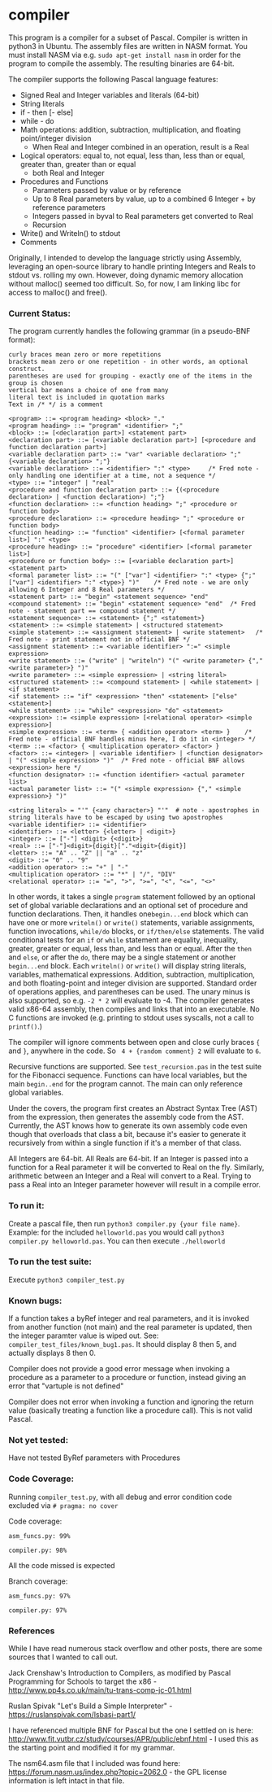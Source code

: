 # compiler

This program is a compiler for a subset of Pascal.  Compiler is written in python3 in Ubuntu.  The assembly files are written in NASM format.  You must install NASM via e.g. ```sudo apt-get install nasm``` in order for the program to compile the assembly.  The resulting binaries are 64-bit.

The compiler supports the following Pascal language features:
* Signed Real and Integer variables and literals (64-bit)
* String literals
* if - then [- else]
* while - do
* Math operations: addition, subtraction, multiplication, and floating point/integer division
  * When Real and Integer combined in an operation, result is a Real
* Logical operators: equal to, not equal, less than, less than or equal, greater than, greater than or equal
  * both Real and Integer
* Procedures and Functions
  *  Parameters passed by value or by reference
  *  Up to 8 Real parameters by value, up to a combined 6 Integer + by reference parameters
  *  Integers passed in byval to Real parameters get converted to Real
  *  Recursion
* Write() and Writeln() to stdout
* Comments

Originally, I intended to develop the language strictly using Assembly, leveraging an open-source library to handle printing Integers and Reals to stdout vs. rolling my own.  However, doing dynamic memory allocation without malloc() seemed too difficult.  So, for now, I am linking libc for access to malloc() and free().    

    

### Current Status:

The program currently handles the following grammar (in a pseudo-BNF format):

```
curly braces mean zero or more repetitions
brackets mean zero or one repetition - in other words, an optional construct.
parentheses are used for grouping - exactly one of the items in the group is chosen
vertical bar means a choice of one from many
literal text is included in quotation marks
Text in /* */ is a comment

<program> ::= <program heading> <block> "."
<program heading> ::= "program" <identifier> ";"
<block> ::= [<declaration part>] <statement part>
<declaration part> ::= [<variable declaration part>] [<procedure and function declaration part>]
<variable declaration part> ::= "var" <variable declaration> ";" {<variable declaration> ";"}
<variable declaration> ::= <identifier> ":" <type>     /* Fred note - only handling one identifier at a time, not a sequence */
<type> ::= "integer" | "real"   
<procedure and function declaration part> ::= {(<procedure declaration> | <function declaration>) ";"}
<function declaration> ::= <function heading> ";" <procedure or function body>
<procedure declaration> ::= <procedure heading> ";" <procedure or function body>
<function heading> ::= "function" <identifier> [<formal parameter list>] ":" <type>
<procedure heading> ::= "procedure" <identifier> [<formal parameter list>]
<procedure or function body> ::= [<variable declaration part>] <statement part>
<formal parameter list> ::= "(" ["var"] <identifier> ":" <type> {";" ["var"] <identifier> ":" <type>} ")"    /* Fred note - we are only allowing 6 Integer and 8 Real parameters */
<statement part> ::= "begin" <statement sequence> "end"
<compound statement> ::= "begin" <statement sequence> "end"  /* Fred note - statement part == compound statement */
<statement sequence> ::= <statement> {";" <statement>}
<statement> ::= <simple statement> | <structured statement>
<simple statement> ::= <assignment statement> | <write statement>   /* Fred note - print statement not in official BNF */
<assignment statement> ::= <variable identifier> ":=" <simple expression>
<write statement> ::= ("write" | "writeln") "(" <write parameter> {"," <write parameter>} ")"
<write parameter> ::= <simple expression> | <string literal>
<structured statement> ::= <compound statement> | <while statement> | <if statement>
<if statement> ::= "if" <expression> "then" <statement> ["else" <statement>]
<while statement> ::= "while" <expression> "do" <statement>
<expression> ::= <simple expression> [<relational operator> <simple expression>]
<simple expression> ::= <term> { <addition operator> <term> }    /* Fred note - official BNF handles minus here, I do it in <integer> */
<term> ::= <factor> { <multiplication operator> <factor> }
<factor> ::= <integer> | <variable identifier> | <function designator> | "(" <simple expression> ")"  /* Fred note - official BNF allows <expression> here */
<function designator> ::= <function identifier> <actual parameter list>
<actual parameter list> ::= "(" <simple expression> {"," <simple expression>} ")"

<string literal> = "'" {<any character>} "'"  # note - apostrophes in string literals have to be escaped by using two apostrophes
<variable identifier> ::= <identifier>
<identifier> ::= <letter> {<letter> | <digit>}
<integer> ::= ["-"] <digit> {<digit>}
<real> ::= ["-"]<digit>{digit}["."<digit>{digit}]
<letter> ::= "A" .. "Z" || "a" .. "z"
<digit> ::= "0" .. "9"
<addition operator> ::= "+" | "-"
<multiplication operator> ::= "*" | "/", "DIV"
<relational operator> ::= "=", ">", ">=", "<", "<=", "<>"
```
 
In other words, it takes a single ```program``` statement followed by an optional set of global variable declarations and an optional set of procedure and function declarations.  Then, it handles one```begin...end``` block which can have one or more ```writeln()``` or ```write()``` statements, variable assignments, function invocations, ```while/do``` blocks, or ```if/then/else``` statements.  The valid conditional tests for an ```if``` or ```while``` statement are equality, inequality, greater, greater or equal, less than, and less than or equal.  After the ```then``` and ```else```, or after the ```do```, there may be a single statement or another ```begin...end``` block. Each ```writeln()``` or ```write()``` will display string literals, variables, mathematical expressions.  Addition, subtraction, multiplication, and both floating-point and integer division are supported.  Standard order of operations applies, and parentheses can be used.  The unary minus is also supported, so e.g. ```-2 * 2``` will evaluate to -4.  The compiler generates valid x86-64 assembly, then compiles and links that into an executable.  No C functions are invoked (e.g. printing to stdout uses syscalls, not a call to ```printf()```.)  

The compiler will ignore comments between open and close curly braces ```{``` and ```}```, anywhere in the code.  So ``` 4 + {random comment} 2``` will evaluate to ```6```.

Recursive functions are supported.  See ```test_recursion.pas``` in the test suite for the Fibonacci sequence.  Functions can have local variables, but the main ```begin..end``` for the program cannot.  The main can only reference global variables.

Under the covers, the program first creates an Abstract Syntax Tree (AST) from the expression, then generates the assembly code from the AST.  Currently, the AST knows how to generate its own assembly code even though that overloads that class a bit, because it's easier to generate it recursively from within a single function if it's a member of that class.

All Integers are 64-bit.  All Reals are 64-bit.  If an Integer is passed into a function for a Real parameter it will be converted to Real on the fly.  Similarly, arithmetic between an Integer and a Real will convert to a Real.  Trying to pass a Real into an Integer parameter however will result in a compile error.

### To run it:

Create a pascal file, then run ```python3 compiler.py {your file name}```.  Example: for the included ```helloworld.pas``` you would call ```python3 compiler.py helloworld.pas```.  You can then execute ```./helloworld``` 

### To run the test suite:

Execute ```python3 compiler_test.py```


### Known bugs:

If a function takes a byRef integer and real parameters, and it is invoked from another function (not main) and the real parameter is updated, then the integer paramter value is wiped out.  See: ```compiler_test_files/known_bug1.pas```.  It should display 8 then 5, and actually displays 8 then 0.

Compiler does not provide a good error message when invoking a procedure as a parameter to a procedure or function, instead giving an error that "vartuple is not defined"

Compiler does not error when invoking a function and ignoring the return value (basically treating a function like a procedure call).  This is not valid Pascal.  

### Not yet tested:

Have not tested ByRef parameters with Procedures


### Code Coverage:

Running ```compiler_test.py```, with all debug and error condition code excluded via ```# pragma: no cover```

Code coverage:
    
    asm_funcs.py: 99%
    
    compiler.py: 98%
    
All the code missed is expected
    
Branch coverage:

    asm_funcs.py: 97%
    
    compiler.py: 97%

### References
While I have read numerous stack overflow and other posts, there are some sources that I wanted to call out.

Jack Crenshaw's Introduction to Compilers, as modified by Pascal Programming for Schools to target the x86 - http://www.pp4s.co.uk/main/tu-trans-comp-jc-01.html

Ruslan Spivak "Let's Build a Simple Interpreter" - https://ruslanspivak.com/lsbasi-part1/

I have referenced multiple BNF for Pascal but the one I settled on is here: http://www.fit.vutbr.cz/study/courses/APR/public/ebnf.html - I used this as the starting point and modified it for my grammar.

The nsm64.asm file that I included was found here: https://forum.nasm.us/index.php?topic=2062.0 - the GPL license information is left intact in that file.